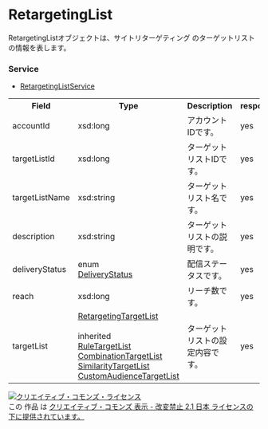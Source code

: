 # RetargetingList
RetargetingListオブジェクトは、サイトリターゲティング のターゲットリストの情報を表します。
### Service
+ [RetargetingListService](../services/RetargetingListService.md)

<table>
 <tr>
  <th>Field</th>
  <th>Type</th>
  <th>Description</th>
  <th>response</th>
  <th>add</th>
  <th>set</th>
  <th>remove</th>
 </tr>
 <tr>
  <td>accountId</td>
  <td>xsd:long</td>
  <td>アカウントIDです。</td>
  <td>yes</td>
  <td>Ignore</td>
  <td>Ignore</td>
  <td>Ignore</td>
 </tr>
  <tr>
  <td>targetListId</td>
  <td>xsd:long</td>
  <td>ターゲットリストIDです。</td>
  <td>yes</td>
  <td>Ignore</td>
  <td>Requirement<br>NonUpdatable</td>
  <td>Requirement<br>NonUpdatable</td>
 </tr>
  <tr>
  <td>targetListName</td>
  <td>xsd:string</td>
  <td>ターゲットリスト名です。</td>
  <td>yes</td>
  <td>Requirement</td>
  <td>Optional<br>Updatable</td>
  <td>Ignore</td>
 </tr>
  <tr>
  <td>description</td>
  <td>xsd:string</td>
  <td>ターゲットリストの説明です。</td>
  <td>yes</td>
  <td>Optional</td>
  <td>Optional<br>Updatable</td>
  <td>Ignore</td>
 </tr>
 <tr>
  <td>deliveryStatus</td>
  <td>enum<br><a href="./DeliveryStatus.md">DeliveryStatus</a></td>
  <td>配信ステータスです。</td>
  <td>yes</td>
  <td>Ignore</td>
  <td>Ignore</td>
  <td>Ignore</td>
 </tr>
  <tr>
  <td>reach</td>
  <td>xsd:long</td>
  <td>リーチ数です。</td>
  <td>yes</td>
  <td>Ignore</td>
  <td>Ignore</td>
  <td>Ignore</td>
 </tr>
 <tr>
  <td>targetList</td>
  <td><a href="./RetargetingTargetList.md">RetargetingTargetList</a><br><br>inherited<br>
  <a href="./RuleTargetList.md">RuleTargetList</a><br>
  <a href="./CombinationTargetList.md">CombinationTargetList</a><br>
 <a href="./SimilarityTargetList.md">SimilarityTargetList</a><br>
 <a href="./CustomAudienceTargetList.md">CustomAudienceTargetList</a></td>
  <td>ターゲットリストの設定内容です。</td>
  <td>yes</td>
  <td>Requirement</td>
  <td>Requirement</td>
  <td>Ignore</td>
 </tr>
</table>


<a rel="license" href="http://creativecommons.org/licenses/by-nd/2.1/jp/"><img alt="クリエイティブ・コモンズ・ライセンス" style="border-width:0" src="https://i.creativecommons.org/l/by-nd/2.1/jp/88x31.png" /></a><br />この 作品 は <a rel="license" href="http://creativecommons.org/licenses/by-nd/2.1/jp/">クリエイティブ・コモンズ 表示 - 改変禁止 2.1 日本 ライセンスの下に提供されています。</a>
